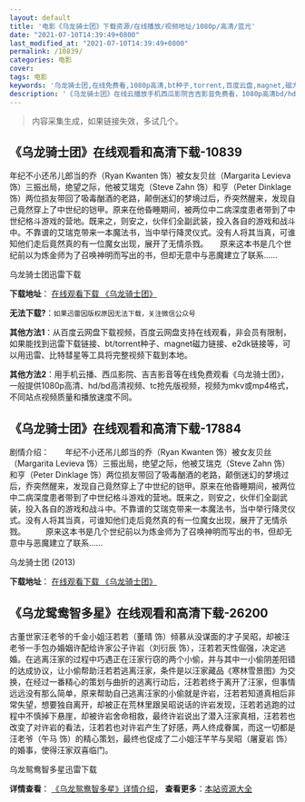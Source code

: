 ```yaml
---
layout: default
title: '电影《乌龙骑士团》下载资源/在线播放/视频地址/1080p/高清/蓝光'
date: "2021-07-10T14:39:49+0800"
last_modified_at: "2021-07-10T14:39:49+0800"
permalink: /10839/
categories: 电影
cover:
tags: 电影
keywords: '乌龙骑士团,在线免费看,1080p高清,bt种子,torrent,百度云盘,magnet,磁力链,迅雷下载资源'
description: '《乌龙骑士团》在线云播放手机西瓜影院吉吉影音免费看，1080p高清bd/hd未删减完整版和tc抢先枪版，mkv/mp4格式，附带bt/torrent种子、magnet/磁力链、百度云盘、网盘资源迅雷下载链接'
---
```


>内容采集生成，如果链接失效，多试几个。


## 《乌龙骑士团》在线观看和高清下载-10839

年纪不小还吊儿郎当的乔（Ryan Kwanten 饰）被女友贝丝（Margarita Levieva 饰）三振出局，绝望之际，他被艾瑞克（Steve Zahn 饰）和亨（Peter Dinklage 饰）两位损友带回了吸毒酗酒的老路，颠倒迷幻的梦境过后，乔突然醒来，发现自己竟然穿上了中世纪的铠甲。原来在他昏睡期间，被两位中二病深度患者带到了中世纪格斗游戏的营地。既来之，则安之，伙伴们全副武装，投入各自的游戏和战斗中。不靠谱的艾瑞克带来一本魔法书，当中举行降灵仪式。没有人将其当真，可谁知他们走后竟然真的有一位魔女出现，展开了无情杀戮。　　原来这本书是几个世纪前以为炼金师为了召唤神明而写出的书，但却无意中与恶魔建立了联系……


乌龙骑士团迅雷下载

**下载地址**： [在线观看下载 《乌龙骑士团》](https://www.993dy.com//vod-detail-id-35829.html) 


**无法下载?**：`如果迅雷因版权原因无法下载，关注微信公众号 `

**其他方法1**：从百度云网盘下载视频，百度云网盘支持在线观看，非会员有限制，如果能找到迅雷下载链接、bt/torrent种子、magnet磁力链接、e2dk链接等，可以用迅雷、比特彗星等工具将完整视频下载到本地。

**其他方法2**：用手机云播、西瓜影院、吉吉影音等在线免费观看《乌龙骑士团》，一般提供1080p高清、hd/bd高清视频、tc抢先版视频，视频为mkv或mp4格式，不同站点视频质量和播放速度不同。


## 《乌龙骑士团》在线观看和高清下载-17884

剧情介绍：　　年纪不小还吊儿郎当的乔（Ryan Kwanten 饰）被女友贝丝（Margarita Levieva 饰）三振出局，绝望之际，他被艾瑞克（Steve Zahn 饰）和亨（Peter Dinklage 饰）两位损友带回了吸毒酗酒的老路，颠倒迷幻的梦境过后，乔突然醒来，发现自己竟然穿上了中世纪的铠甲。原来在他昏睡期间，被两位中二病深度患者带到了中世纪格斗游戏的营地。既来之，则安之，伙伴们全副武装，投入各自的游戏和战斗中。不靠谱的艾瑞克带来一本魔法书，当中举行降灵仪式。没有人将其当真，可谁知他们走后竟然真的有一位魔女出现，展开了无情杀戮。  　　原来这本书是几个世纪前以为炼金师为了召唤神明而写出的书，但却无意中与恶魔建立了联系……


乌龙骑士团 (2013)

**下载地址**： [在线观看下载 《乌龙骑士团》](https://www.btbtdy.me/btdy/dy3342.html) 


## 《乌龙鸳鸯智多星》在线观看和高清下载-26200

古董世家汪老爷的千金小姐汪若若（董晴 饰）倾慕从没谋面的才子吴昭，却被汪老爷一手包办婚姻许配给许家公子许岩（刘衍辰 饰），汪若若天性倔强，决定逃婚。在逃离汪家的过程中巧遇正在汪家行窃的两个小偷，并与其中一小偷阴差阳错的达成协议，让小偷帮助汪若若逃离汪家，条件是以汪家藏品《寒林雪景图》为交换，在经过一番精心的策划与曲折的逃离行动后，汪若若终于离开了汪家，但事情远远没有那么简单，原来帮助自己逃离汪家的小偷就是许岩，汪若若知道真相后非常失望，想要独自离开，却被正在荒林里跟吴昭说话的许岩发现，汪若若逃跑的过程中不慎掉下悬崖，却被许岩舍命相救，最终许岩说出了潜入汪家真相，汪若若也改变了对许岩的看法，汪若若也对许岩产生了好感，两人终成眷属，而这一切都是汪老爷（午马 饰）的精心策划，最终也促成了二小姐汪芊芊与吴昭（屠夏岩 饰）的婚事，使得汪家双喜临门。</p>


乌龙鸳鸯智多星迅雷下载

**详情查看**： [《乌龙鸳鸯智多星》详情介绍](/movie/26200/)， **查看更多**：[本站资源大全](/movie/t/all/)

